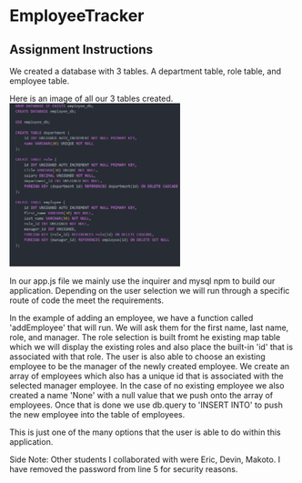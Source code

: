 # EmployeeTracker

## Assignment Instructions
We created a database with 3 tables. A department table, role table, and employee table. 

Here is an image of all our 3 tables created. 
<img src='/Media/capture1.png' width='300'/>

In our app.js file we mainly use the inquirer and mysql npm to build our application. Depending on the user selection we will run through a specific route of code the meet the requirements. 

In the example of adding an employee, we have a function called 'addEmployee' that will run. We will ask them for the first name, last name, role, and manager. The role selection is built fromt he existing map table which we will display the existing roles and also place the built-in 'id' that is associated with that role. The user is also able to choose an existing employee to be the manager of the newly created employee. We create an array of employees which also has a unique id that is associated with the selected manager employee. In the case of no existing employee we also created a name 'None' with a null value that we push onto the array of employees. Once that is done we use db.query to 'INSERT INTO' to push the new employee into the table of employees. 

This is just one of the many options that the user is able to do within this application. 

Side Note: Other students I collaborated with were Eric, Devin, Makoto. 
I have removed the password from  line 5 for security reasons.